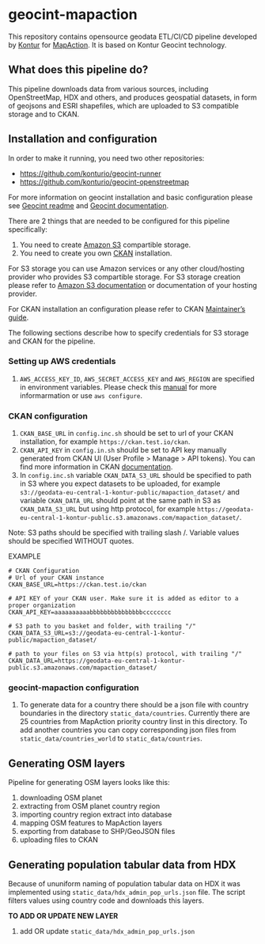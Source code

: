 # geocint-mapaction

This repository contains opensource geodata ETL/CI/CD pipeline developed by [Kontur](https://www.kontur.io/about/) for [MapAction](http://mapaction.org). 
It is based on Kontur Geocint technology.

## What does this pipeline do?

This pipeline downloads data from various sources, including OpenStreetMap, HDX and others, and produces geospatial datasets, in form of geojsons and ESRI shapefiles, which are uploaded to S3 compatible storage and to CKAN.

## Installation and configuration

In order to make it running, you need two other repositories:

* https://github.com/konturio/geocint-runner
* https://github.com/konturio/geocint-openstreetmap

For more information on geocint installation and basic configuration please see [Geocint readme](https://github.com/konturio/geocint-runner/blob/main/README.md) and [Geocint documentation](https://github.com/konturio/geocint-runner/blob/main/DOCUMENTATION.md).

There are 2 things that are needed to be configured for this pipeline specifically:
1. You need to create [Amazon S3](https://docs.aws.amazon.com/AmazonS3/latest/userguide/Welcome.html) compartible storage.
2. You need to create you own [CKAN](https://ckan.org/) installation.

For S3 storage you can use Amazon services or any other cloud/hosting provider who provides S3 compartible storage.  For S3 storage creation please refer to [Amazon S3 documentation](https://docs.aws.amazon.com/AmazonS3/latest/userguide/GetStartedWithS3.html) or documentation of your hosting provider.

For CKAN installation an configuration please refer to CKAN [Maintainer’s guide](https://docs.ckan.org/en/2.9/maintaining/index.html). 

The following sections describe how to specify credentials for S3 storage and CKAN for the pipeline.
### Setting up AWS credentials

1. `AWS_ACCESS_KEY_ID`, `AWS_SECRET_ACCESS_KEY` and `AWS_REGION` are specified in environment variables. Please check this [manual](https://docs.aws.amazon.com/sdk-for-java/v1/developer-guide/setup-credentials.html) for more informarmation or use `aws configure`.

### CKAN configuration

1. `CKAN_BASE_URL` in `config.inc.sh` should be set to url of your CKAN installation, for example `https://ckan.test.io/ckan`.
2. `CKAN_API_KEY` in `config.in.sh` should be set to API key manually generated from CKAN UI (User Profile > Manage > API tokens). You can find more information in CKAN [documentation](https://docs.ckan.org/en/2.9/api/#authentication-and-api-tokens).
3. In `config.inc.sh` variable `CKAN_DATA_S3_URL` should be specified to path in S3 where you expect datasets to be uploaded, for example `s3://geodata-eu-central-1-kontur-public/mapaction_dataset/` and variable `CKAN_DATA_URL` should point at the same path in S3 as `CKAN_DATA_S3_URL` but using http protocol, for example `https://geodata-eu-central-1-kontur-public.s3.amazonaws.com/mapaction_dataset/`.

Note: S3 paths should be specified with trailing slash /. Variable values should be specified WITHOUT quotes. 

EXAMPLE

    # CKAN Configuration
    # Url of your CKAN instance 
    CKAN_BASE_URL=https://ckan.test.io/ckan

    # API KEY of your CKAN user. Make sure it is added as editor to a proper organization
    CKAN_API_KEY=aaaaaaaaaabbbbbbbbbbbbbbbcccccccc                                              

    # S3 path to you basket and folder, with trailing "/"
    CKAN_DATA_S3_URL=s3://geodata-eu-central-1-kontur-public/mapaction_dataset/ 

    # path to your files on S3 via http(s) protocol, with trailing "/"                 
    CKAN_DATA_URL=https://geodata-eu-central-1-kontur-public.s3.amazonaws.com/mapaction_dataset/ 

### geocint-mapaction configuration

1. To generate data for a country there should be a json file with country boundaries in the directory `static_data/countries`.
Currently there are 25 countries from MapAction priority country linst in this directory. 
To add another countries you can copy corresponding json files from `static_data/countries_world` to `static_data/countries`.

## Generating OSM layers

Pipeline for generating OSM layers looks like this: 

1. downloading OSM planet
2. extracting from OSM planet country region
3. importing country region extract into database
4. mapping OSM features to MapAction layers
5. exporting from database to SHP/GeoJSON files
6. uploading files to CKAN


## Generating population tabular data from HDX

Because of ununiform naming of population tabular data on HDX it was implemented using `static_data/hdx_admin_pop_urls.json` file.
The script filters values using country code and downloads this layers.

__TO ADD OR UPDATE NEW LAYER__

1. add OR update `static_data/hdx_admin_pop_urls.json`

